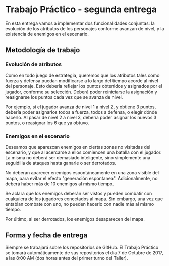 # Trabajo Práctico - segunda entrega

En esta entrega vamos a implementar dos funcionalidades conjuntas: la evolución de los atributos de los personajes conforme avanzan de nivel, y la existencia de enemigos en el escenario.

## Metodología de trabajo

### Evolución de atributos

Como en todo juego de estrategia, queremos que los atributos tales como fuerza y defensa puedan modificarse a lo largo del tiempo acorde al nivel del personaje.
Esto debería reflejar los puntos obtenidos y asignados por el jugador, conforme su selección.
Deberá poder reiniciarse la asignación y reasignarse los puntos cada vez que se avanza de nivel.

Por ejemplo, si el jugador avanza de nivel 1 a nivel 2, y obtiene 3 puntos, debería poder asignarlos todos a fuerza, todos a defensa, o elegir dónde hacerlo. Al pasar de nivel 2 a nivel 3, debería poder asignar los nuevos 3 puntos, o reasignar los 6 que ya obtuvo.

### Enemigos en el escenario

Deseamos que aparezcan enemigos en ciertas zonas no visitadas del escenario, y que al acercarse a ellos comiencen una batalla con el jugador. La misma no deberá ser demasiado inteligente, sino simplemente una seguidilla de ataques hasta ganarle o ser derrotados.

No deberán aparecer enemigos espontáneamente en una zona visible del mapa, para evitar el efecto "generación espontanea". Adicionalmente, no deberá haber más de 10 enemigos al mismo tiempo.

Se aclara que los enemigos deberán ser vistos y pueden combatir con cualquiera de los jugadores conectados al mapa. Sin embargo, una vez que entablan combate con uno, no pueden hacerlo con nadie más al mismo tiempo.

Por último, al ser derrotados, los enemigos desaparecen del mapa.

## Forma y fecha de entrega

Siempre se trabajará sobre los repositorios de GitHub. El Trabajo Práctico se tomará automáticamente de sus repositorios el día 7 de Octubre de 2017, a las 8:00 AM (dos horas antes del primer turno del Taller).